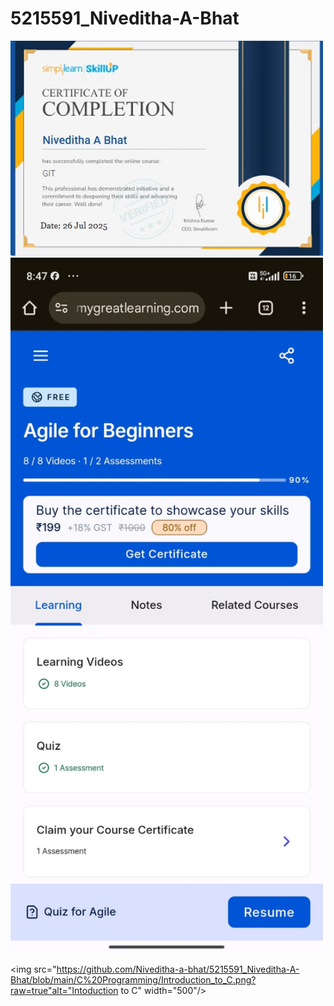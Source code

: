 # 5215591\_Niveditha-A-Bhat



<img src="https://raw.githubusercontent.com/Niveditha-a-bhat/5215591_Niveditha-A-Bhat/main/Git/Git%20training%20Certificate.jpeg" alt="Git Training Certificate" width="500"/>

<img src="https://raw.githubusercontent.com/Niveditha-a-bhat/5215591_Niveditha-A-Bhat/main/SDLC/SDLC%20Certidicate.jpg" alt="SDLC Certificate" width="500"/>


<img src="https://github.com/Niveditha-a-bhat/5215591_Niveditha-A-Bhat/blob/main/C%20Programming/Introduction_to_C.png?raw=true"alt="Intoduction to C" width="500"/>










